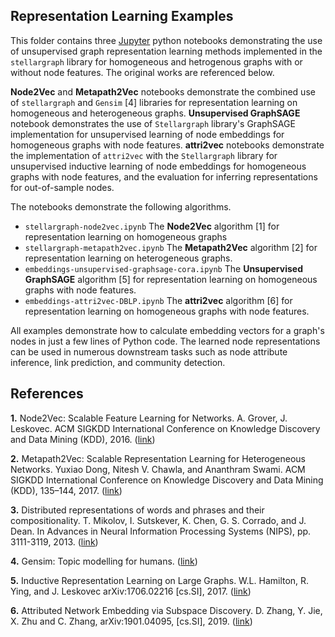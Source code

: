 ## Representation Learning Examples

This folder contains three [Jupyter](http://jupyter.org/) python notebooks demonstrating the use of unsupervised graph representation learning methods implemented in the `stellargraph` library for homogeneous and hetrogenous graphs with or without node features. The original works are referenced below. 

**Node2Vec** and **Metapath2Vec** notebooks demonstrate the combined use of `stellargraph` and `Gensim` [4] libraries for representation learning on homogeneous and heterogeneous graphs. 
**Unsupervised GraphSAGE** notebook demonstrates the use of `Stellargraph` library's GraphSAGE implementation for unsupervised learning of node embeddings for homogeneous graphs with node features.
**attri2vec** notebooks demonstrate the implementation of `attri2vec` with the `Stellargraph` library for unsupervised inductive learning of node embeddings for homogeneous graphs with node features, and the evaluation for inferring representations for out-of-sample nodes.

The notebooks demonstrate the following algorithms.
- `stellargraph-node2vec.ipynb` The **Node2Vec** algorithm [1] for representation learning on homogeneous graphs
- `stellargraph-metapath2vec.ipynb` The **Metapath2Vec** algorithm [2] for representation learning on heterogeneous graphs.
- `embeddings-unsupervised-graphsage-cora.ipynb` The **Unsupervised GraphSAGE** algorithm [5] for representation learning on homogeneous graphs with node features.
- `embeddings-attri2vec-DBLP.ipynb` The **attri2vec** algorithm [6] for representation learning on homogeneous graphs with node features.

All examples demonstrate how to calculate embedding vectors for a graph's nodes in just a few lines of Python code. 
The learned node representations can be used in numerous downstream tasks such as node attribute inference, link
prediction, and community detection.


## References

**1.** Node2Vec: Scalable Feature Learning for Networks. A. Grover, J. Leskovec. ACM SIGKDD International Conference 
on Knowledge Discovery and Data Mining (KDD), 2016. ([link](https://snap.stanford.edu/node2vec/))

**2.**  Metapath2Vec: Scalable Representation Learning for Heterogeneous Networks. Yuxiao Dong, Nitesh V. Chawla, and 
Ananthram Swami. ACM SIGKDD International Conference on Knowledge Discovery and Data Mining (KDD), 135–144, 2017. 
([link](https://ericdongyx.github.io/papers/KDD17-dong-chawla-swami-metapath2vec.pdf))

**3.** Distributed representations of words and phrases and their compositionality. T. Mikolov, I. Sutskever, K. Chen, 
G. S. Corrado, and J. Dean.  In Advances in Neural Information Processing Systems (NIPS), pp. 3111-3119, 2013. 
([link](https://papers.nips.cc/paper/5021-distributed-representations-of-words-and-phrases-and-their-compositionality.pdf))

**4.** Gensim: Topic modelling for humans. ([link](https://radimrehurek.com/gensim/))

**5.** Inductive Representation Learning on Large Graphs. W.L. Hamilton, R. Ying, and J. Leskovec arXiv:1706.02216
[cs.SI], 2017. ([link](http://snap.stanford.edu/graphsage/))

**6.** Attributed Network Embedding via Subspace Discovery. D. Zhang, Y. Jie, X. Zhu and C. Zhang, arXiv:1901.04095, [cs.SI], 2019. ([link](https://arxiv.org/abs/1901.04095))

